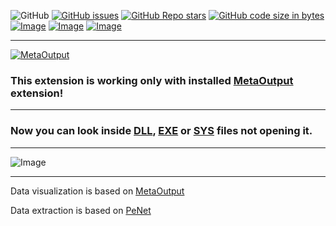 ![GitHub](https://img.shields.io/github/license/viacheslav-lozinskyi/Preview-DLL)
[![GitHub issues](https://img.shields.io/github/issues/viacheslav-lozinskyi/Preview-DLL)](https://github.com/viacheslav-lozinskyi/Preview-DLL/issues)
[![GitHub Repo stars](https://img.shields.io/github/stars/viacheslav-lozinskyi/Preview-DLL)](https://github.com/viacheslav-lozinskyi/Preview-DLL/stargazers)
[![GitHub code size in bytes](https://img.shields.io/github/languages/code-size/viacheslav-lozinskyi/Preview-DLL)](https://github.com/viacheslav-lozinskyi/Preview-DLL)
[![Image](https://img.shields.io/badge/VS-2022-blueviolet)](https://marketplace.visualstudio.com/items?itemName=ViacheslavLozinskyi.MetaOutput-2022)
[![Image](https://img.shields.io/badge/VS-2019-blueviolet)](https://marketplace.visualstudio.com/items?itemName=ViacheslavLozinskyi.MetaOutput-2019)
[![Image](https://img.shields.io/badge/VS-2017-blueviolet)](https://marketplace.visualstudio.com/items?itemName=ViacheslavLozinskyi.MetaOutput-2019)

---

[![MetaOutput](https://www.metaoutput.net/_functions/watch?nolocation=true&utm_source=github.com&utm_medium=referral&utm_campaign=view-on-github&utm_term=2022-02-09&utm_content=Preview-DLL&source=GITHUB&size=128x128&project=Preview-DLL&url=https://marketplace.visualstudio.com/items?itemName=ViacheslavLozinskyi.Preview-DLL)](https://www.metaoutput.net/)

### This extension is working only with installed [MetaOutput](https://www.metaoutput.net/) extension!

---

### Now you can look inside [DLL](https://en.wikipedia.org/wiki/Dynamic-link_library), [EXE](https://en.wikipedia.org/wiki/.exe) or [SYS](https://en.wikipedia.org/wiki/.sys) files not opening it.

---

![Image](https://viacheslav-lozinskyi.github.io/Preview-DLL/resource/video/Presentation1.gif)

---

Data visualization is based on [MetaOutput](https://www.metaoutput.net/)

Data extraction is based on [PeNet](http://secana.github.io/PeNet/index.html)
